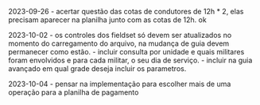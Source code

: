 2023-09-26 - acertar questão das cotas de condutores de 12h * 2, elas precisam aparecer na planilha junto com as cotas de 12h.
ok

2023-10-02 
    - os controles dos fieldset só devem ser atualizados no momento do carregamento do arquivo, na mudança de guia devem permanecer como estão.
    - incluir consulta por unidade e quais militares foram envolvidos e para cada militar, o seu dia de serviço.
    - incluir na guia avançado em qual grade deseja incluir os parametros.

2023-10-04
    - pensar na implementação para escolher mais de uma operação para a planilha de pagamento